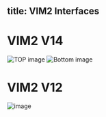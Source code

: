 title: VIM2 Interfaces
---

# VIM2 V14
![TOP image](/images/vim2/VIM2_v1.4_top_port_labels.jpg)
![Bottom image](/images/vim2/VIM2_v1.4_bottom_port_labels.jpg)

# VIM2 V12
![image](/images/vim2/vim2_interfaces.png)
